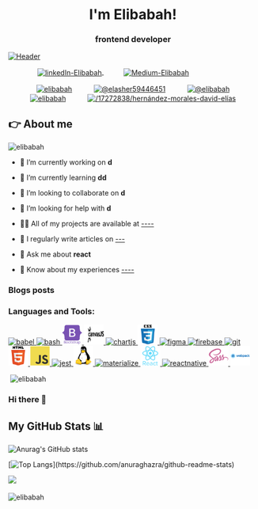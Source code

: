 <h1 align="center">I'm Elibabah!</h1>
<h3 align="center">frontend developer</h3>

[![Header](https:///github-cover.jpg "Header")](https://www.linkedin.com/in/el%C3%ADas-hern%C3%A1ndez-elibabah-5b85b5100/)

<p align="center">
  <a href="https://www.linkedin.com/in/el%C3%ADas-hern%C3%A1ndez-elibabah-5b85b5100/" target=""blank" style="margin: 0 20px;">
      <img align="center" src="https://simpleicons.org/icons/linkedin.svg" alt="linkedIn-Elibabah" height="28px" width="28px" />
    </a>
    <a href="https://medium.com/@elibabah" target=""blank" style="margin: 0 20px;">
      <img align="center" src="https://raw.githubusercontent.com/rahuldkjain/github-profile-readme-generator/master/src/images/icons/Social/medium.svg" alt="Medium-Elibabah" height="28px" width="28px" />
    </a>
    <a href="https://twitter.com/ElasHer59446451" target=""blank" style="margin: 0 20px; >
      <img align="center" src="https://simpleicons.org/icons/twitter.svg" alt="twitter-Elibabah" height="28px" width="28px" />
    </a>
     <a href="https://codepen.io/elibabah" target=""blank" style="margin: 0 20px;>
      <img align="center" src="https://raw.githubusercontent.com/rahuldkjain/github-profile-readme-generator/master/src/images/icons/Social/codepen.svg" alt="codepen-Elibabah" height="28" width="28" />
    </a>  
 </p>


<p align="center">
<a href="https://www.linkedin.com/in/elías-hernández-elibabah-5b85b5100/" target="blank" style="margin: 0 20px;">
  <img align="center" src="https://raw.githubusercontent.com/rahuldkjain/github-profile-readme-generator/master/src/images/icons/Social/linked-in-alt.svg" alt="elibabah" height="28" width="28" /></a>
  
<a href="https://twitter.com/@elasher59446451" target="blank" style="margin: 0 20px;">
  <img align="center" src="https://raw.githubusercontent.com/rahuldkjain/github-profile-readme-generator/master/src/images/icons/Social/twitter.svg" alt="@elasher59446451" height="28" width="28" /></a>
  
<a href="https://medium.com/@elibabah" target="blank" style="margin: 0 20px;">
  <img align="center" src="https://simpleicons.org/icons/medium.svg" alt="@elibabah" height="28" width="28" /></a>
  
<a href="https://codepen.io/elibabah" target="blank"  style="margin: 0 20px;">
  <img align="center" src="https://raw.githubusercontent.com/rahuldkjain/github-profile-readme-generator/master/src/images/icons/Social/codepen.svg" alt="elibabah" height="28" width="28" /></a>

<a href="https://stackoverflow.com/users//users/17272838/hernández-morales-david-elías" target="blank" style="margin: 0 20px;">
  <img align="center" src="https://raw.githubusercontent.com/rahuldkjain/github-profile-readme-generator/master/src/images/icons/Social/stack-overflow.svg" alt="/17272838/hernández-morales-david-elías" height="28" width="28" /></a>
  
  
  
  
  
</p>

## 👉 About me



<!------------------------------->
<p align="left"> <img src="https://komarev.com/ghpvc/?username=elibabah&label=Profile%20views&color=0e75b6&style=flat" alt="elibabah" /> </p>

- 🔭 I’m currently working on **d**

- 🌱 I’m currently learning **dd**

- 👯 I’m looking to collaborate on **d**

- 🤝 I’m looking for help with **d**

- 👨‍💻 All of my projects are available at [----](----)

- 📝 I regularly write articles on [---](---)

- 💬 Ask me about **react**

- 📄 Know about my experiences [----](----)

### Blogs posts
<!-- BLOG-POST-LIST:START -->
<!-- BLOG-POST-LIST:END -->

<h3 align="left">Languages and Tools:</h3>
<p align="left"> <a href="https://babeljs.io/" target="_blank" rel="noreferrer"> <img src="https://www.vectorlogo.zone/logos/babeljs/babeljs-icon.svg" alt="babel" width="40" height="40"/> </a> <a href="https://www.gnu.org/software/bash/" target="_blank" rel="noreferrer"> <img src="https://www.vectorlogo.zone/logos/gnu_bash/gnu_bash-icon.svg" alt="bash" width="40" height="40"/> </a> <a href="https://getbootstrap.com" target="_blank" rel="noreferrer"> <img src="https://raw.githubusercontent.com/devicons/devicon/master/icons/bootstrap/bootstrap-plain-wordmark.svg" alt="bootstrap" width="40" height="40"/> </a> <a href="https://canvasjs.com" target="_blank" rel="noreferrer"> <img src="https://raw.githubusercontent.com/Hardik0307/Hardik0307/master/assets/canvasjs-charts.svg" alt="canvasjs" width="40" height="40"/> </a> <a href="https://www.chartjs.org" target="_blank" rel="noreferrer"> <img src="https://www.chartjs.org/media/logo-title.svg" alt="chartjs" width="40" height="40"/> </a> <a href="https://www.w3schools.com/css/" target="_blank" rel="noreferrer"> <img src="https://raw.githubusercontent.com/devicons/devicon/master/icons/css3/css3-original-wordmark.svg" alt="css3" width="40" height="40"/> </a> <a href="https://www.figma.com/" target="_blank" rel="noreferrer"> <img src="https://www.vectorlogo.zone/logos/figma/figma-icon.svg" alt="figma" width="40" height="40"/> </a> <a href="https://firebase.google.com/" target="_blank" rel="noreferrer"> <img src="https://www.vectorlogo.zone/logos/firebase/firebase-icon.svg" alt="firebase" width="40" height="40"/> </a> <a href="https://git-scm.com/" target="_blank" rel="noreferrer"> <img src="https://www.vectorlogo.zone/logos/git-scm/git-scm-icon.svg" alt="git" width="40" height="40"/> </a> <a href="https://www.w3.org/html/" target="_blank" rel="noreferrer"> <img src="https://raw.githubusercontent.com/devicons/devicon/master/icons/html5/html5-original-wordmark.svg" alt="html5" width="40" height="40"/> </a> <a href="https://developer.mozilla.org/en-US/docs/Web/JavaScript" target="_blank" rel="noreferrer"> <img src="https://raw.githubusercontent.com/devicons/devicon/master/icons/javascript/javascript-original.svg" alt="javascript" width="40" height="40"/> </a> <a href="https://jestjs.io" target="_blank" rel="noreferrer"> <img src="https://www.vectorlogo.zone/logos/jestjsio/jestjsio-icon.svg" alt="jest" width="40" height="40"/> </a> <a href="https://www.linux.org/" target="_blank" rel="noreferrer"> <img src="https://raw.githubusercontent.com/devicons/devicon/master/icons/linux/linux-original.svg" alt="linux" width="40" height="40"/> </a> <a href="https://materializecss.com/" target="_blank" rel="noreferrer"> <img src="https://raw.githubusercontent.com/prplx/svg-logos/5585531d45d294869c4eaab4d7cf2e9c167710a9/svg/materialize.svg" alt="materialize" width="40" height="40"/> </a> <a href="https://reactjs.org/" target="_blank" rel="noreferrer"> <img src="https://raw.githubusercontent.com/devicons/devicon/master/icons/react/react-original-wordmark.svg" alt="react" width="40" height="40"/> </a> <a href="https://reactnative.dev/" target="_blank" rel="noreferrer"> <img src="https://reactnative.dev/img/header_logo.svg" alt="reactnative" width="40" height="40"/> </a> <a href="https://sass-lang.com" target="_blank" rel="noreferrer"> <img src="https://raw.githubusercontent.com/devicons/devicon/master/icons/sass/sass-original.svg" alt="sass" width="40" height="40"/> </a> <a href="https://webpack.js.org" target="_blank" rel="noreferrer"> <img src="https://raw.githubusercontent.com/devicons/devicon/d00d0969292a6569d45b06d3f350f463a0107b0d/icons/webpack/webpack-original-wordmark.svg" alt="webpack" width="40" height="40"/> </a> </p>


<p>&nbsp;<img align="center" src="https://github-readme-stats.vercel.app/api?username=elibabah&show_icons=true&locale=en" alt="elibabah" /></p>




### Hi there 👋

## My GitHub Stats 📊
![Anurag's GitHub stats](https://github-readme-stats.vercel.app/api?username=elibabah&count_private=true&locale=en&show_icons=true&theme=radical)


[![Top Langs](https://github-readme-stats.vercel.app/api/top-langs/?username=elibabah&layout=compact&img_align="right")](https://github.com/anuraghazra/github-readme-stats)


![](https://github-profile-summary-cards.vercel.app/api/cards/profile-details?username=elibabah&theme=vue)


<p><img align="center" src="https://github-readme-streak-stats.herokuapp.com/?user=elibabah&" alt="elibabah" /></p>

<!--
**Elibabah/Elibabah** is a ✨ _special_ ✨ repository because its `README.md` (this file) appears on your GitHub profile.

Here are some ideas to get you started:

- 🔭 I’m currently working on ...
- 🌱 I’m currently learning ...
- 👯 I’m looking to collaborate on ...
- 🤔 I’m looking for help with ...
- 💬 Ask me about ...
- 📫 How to reach me: ...
- 😄 Pronouns: ...
- ⚡ Fun fact: ...-->

